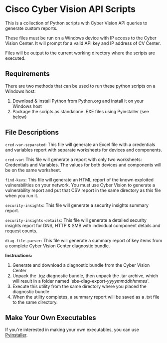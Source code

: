 # Cisco Cyber Vision API Scripts

This is a collection of Python scripts with Cyber Vision API queries to generate custom reports.   

These files must be run on a Windows device with IP access to the Cyber Vision Center.  It will prompt for a valid API key and IP address of CV Center.

Files will be output to the current working directory where the scripts are executed.

## Requirements
There are two methods that can be used to run these python scripts on a Windows host:
1. Download & install Python from Python.org and install it on your Windows host
2. Package the scripts as standalone .EXE files using Pyinstaller (see below)

## File Descriptions

```cred-var-separated```: This file will generate an Excel file with a credentials and variables report with separate worksheets for devices and components.

```cred-var```: This file will generate a report with only two worksheets: Credentials and Variables. The values for both devices and components will be on the same worksheet.

```find-kevs```: This file will generate an HTML report of the known exploited vulnerabilities on your network. You must use Cyber Vision to generate a vulnerability report and put that CSV report in the same directory as this file when you run it.

```security-insights```: This file will generate a security insights summary report.

```security-insights-details```: This file will generate a detailed security insights report for DNS, HTTP & SMB with individual component details and request counts.

```diag-file-parser```: This file will generate a summary report of key items from a complete Cyber Vision Center diagnostic bundle.  

  **Instructions:** 
  1) Generate and download a diagnostic bundle from the Cyber Vision Center
  2) Unpack the .tgz diagnostic bundle, then unpack the .tar archive, which will result in a folder named 'sbs-diag-export-*yyyymmddhhmmss*'. 
  3) Execute this utility from the same directory where you placed the diagnostic bundle
  4) When the utility completes, a summary report will be saved as a .txt file to the same directory.

## Make Your Own Executables

If you're interested in making your own executables, you can use [Pyinstaller](https://pypi.org/project/pyinstaller/).
